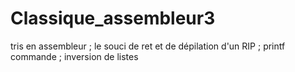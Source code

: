 # Classique_assembleur3
tris en assembleur ; le souci de ret et de dépilation d'un RIP ; printf commande ; inversion de listes
